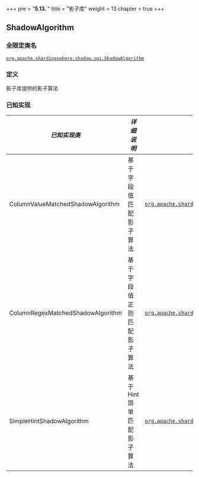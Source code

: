 +++
pre = "<b>5.13. </b>"
title = "影子库"
weight = 13
chapter = true
+++

## ShadowAlgorithm

### 全限定类名

[`org.apache.shardingsphere.shadow.spi.ShadowAlgorithm`](https://github.com/apache/shardingsphere/blob/master/features/shadow/api/src/main/java/org/apache/shardingsphere/shadow/spi/ShadowAlgorithm.java)

### 定义

影子库提供的影子算法

### 已知实现

| *已知实现类*                        | *详细说明*              | *完全限定类名* |
| --------------------------------- | ---------------------- | ----------- |
| ColumnValueMatchedShadowAlgorithm | 基于字段值匹配影子算法     | [`org.apache.shardingsphere.shadow.algorithm.shadow.column.ColumnValueMatchedShadowAlgorithm`](https://github.com/apache/shardingsphere/blob/master/features/shadow/core/src/main/java/org/apache/shardingsphere/shadow/algorithm/shadow/column/ColumnValueMatchedShadowAlgorithm.java) |
| ColumnRegexMatchedShadowAlgorithm | 基于字段值正则匹配影子算法  | [`org.apache.shardingsphere.shadow.algorithm.shadow.column.ColumnRegexMatchedShadowAlgorithm`](https://github.com/apache/shardingsphere/blob/master/features/shadow/core/src/main/java/org/apache/shardingsphere/shadow/algorithm/shadow/column/ColumnRegexMatchedShadowAlgorithm.java) |
| SimpleHintShadowAlgorithm         | 基于 Hint 简单匹配影子算法 | [`org.apache.shardingsphere.shadow.algorithm.shadow.hint.SimpleHintShadowAlgorithm`](https://github.com/apache/shardingsphere/blob/master/features/shadow/core/src/main/java/org/apache/shardingsphere/shadow/algorithm/shadow/hint/SimpleHintShadowAlgorithm.java) |

